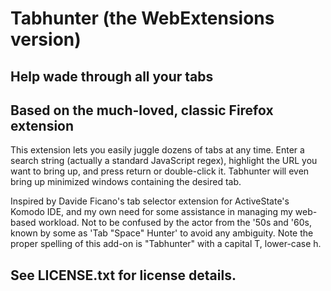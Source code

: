 # Tabhunter (the WebExtensions version)

## Help wade through all your tabs

## Based on the much-loved, classic Firefox extension

This extension lets you easily juggle dozens of tabs at any time. Enter a
search string (actually a standard JavaScript regex), highlight
the URL you want to bring up, and press return or double-click it.
Tabhunter will even bring up minimized windows containing the desired tab.

Inspired by Davide Ficano's tab selector extension for ActiveState's
Komodo IDE, and my own need for some assistance in managing my
web-based workload. Not to be confused by the actor from the '50s
and '60s, known by some as 'Tab "Space" Hunter' to avoid any
ambiguity. Note the proper spelling of this add-on is "Tabhunter"
with a capital T, lower-case h.

## See LICENSE.txt for license details.
